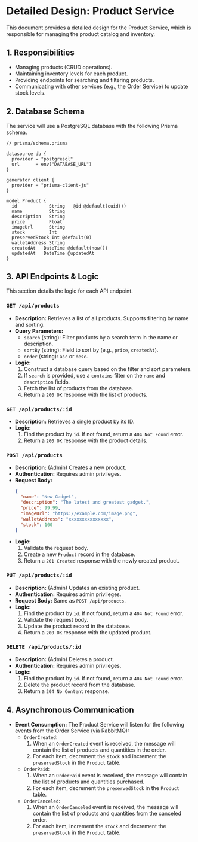 # Detailed Design: Product Service

This document provides a detailed design for the Product Service, which is responsible for managing the product catalog and inventory.

## 1. Responsibilities

-   Managing products (CRUD operations).
-   Maintaining inventory levels for each product.
-   Providing endpoints for searching and filtering products.
-   Communicating with other services (e.g., the Order Service) to update stock levels.

## 2. Database Schema

The service will use a PostgreSQL database with the following Prisma schema.

```prisma
// prisma/schema.prisma

datasource db {
  provider = "postgresql"
  url      = env("DATABASE_URL")
}

generator client {
  provider = "prisma-client-js"
}

model Product {
  id            String   @id @default(cuid())
  name          String
  description   String
  price         Float
  imageUrl      String
  stock         Int
  preservedStock Int @default(0)
  walletAddress String
  createdAt   DateTime @default(now())
  updatedAt   DateTime @updatedAt
}
```

## 3. API Endpoints & Logic

This section details the logic for each API endpoint.

### `GET /api/products`

-   **Description:** Retrieves a list of all products. Supports filtering by name and sorting.
-   **Query Parameters:**
    -   `search` (string): Filter products by a search term in the name or description.
    -   `sortBy` (string): Field to sort by (e.g., `price`, `createdAt`).
    -   `order` (string): `asc` or `desc`.
-   **Logic:**
    1.  Construct a database query based on the filter and sort parameters.
    2.  If `search` is provided, use a `contains` filter on the `name` and `description` fields.
    3.  Fetch the list of products from the database.
    4.  Return a `200 OK` response with the list of products.

### `GET /api/products/:id`

-   **Description:** Retrieves a single product by its ID.
-   **Logic:**
    1.  Find the product by `id`. If not found, return a `404 Not Found` error.
    2.  Return a `200 OK` response with the product details.

### `POST /api/products`

-   **Description:** (Admin) Creates a new product.
-   **Authentication:** Requires admin privileges.
-   **Request Body:**
    ```json
    {
      "name": "New Gadget",
      "description": "The latest and greatest gadget.",
      "price": 99.99,
      "imageUrl": "https://example.com/image.png",
      "walletAddress": "xxxxxxxxxxxxxxx",
      "stock": 100
    }
    ```
-   **Logic:**
    1.  Validate the request body.
    2.  Create a new `Product` record in the database.
    3.  Return a `201 Created` response with the newly created product.

### `PUT /api/products/:id`

-   **Description:** (Admin) Updates an existing product.
-   **Authentication:** Requires admin privileges.
-   **Request Body:** Same as `POST /api/products`.
-   **Logic:**
    1.  Find the product by `id`. If not found, return a `404 Not Found` error.
    2.  Validate the request body.
    3.  Update the product record in the database.
    4.  Return a `200 OK` response with the updated product.

### `DELETE /api/products/:id`

-   **Description:** (Admin) Deletes a product.
-   **Authentication:** Requires admin privileges.
-   **Logic:**
    1.  Find the product by `id`. If not found, return a `404 Not Found` error.
    2.  Delete the product record from the database.
    3.  Return a `204 No Content` response.

## 4. Asynchronous Communication

-   **Event Consumption:** The Product Service will listen for the following events from the Order Service (via RabbitMQ):
    -   `OrderCreated`:
        1.  When an `OrderCreated` event is received, the message will contain the list of products and quantities in the order.
        2.  For each item, decrement the `stock` and increment the `preservedStock` in the `Product` table.
    -   `OrderPaid`:
        1.  When an `OrderPaid` event is received, the message will contain the list of products and quantities purchased.
        2.  For each item, decrement the `preservedStock` in the `Product` table.
    -   `OrderCanceled`:
        1.  When an `OrderCanceled` event is received, the message will contain the list of products and quantities from the canceled order.
        2.  For each item, increment the `stock` and decrement the `preservedStock` in the `Product` table.
